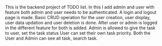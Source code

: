 This is the backend project of TODO list. 
In this I add admin and user with feature both admin and user needs to be authenticated.
A login and logout page is made.
Basic CRUD operation for the user creation, user display, user data updation and user deletion is done.
After user or admin is logged in the different feature for both is added.
Admin is allowed to give the task to user, set the task status
User can set their own task priority.
Both the User and Admin can see all task, search task.
